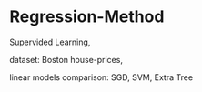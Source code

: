# Regression-Method
Supervided Learning, 

dataset: Boston house-prices,

linear models comparison: SGD, SVM, Extra Tree
